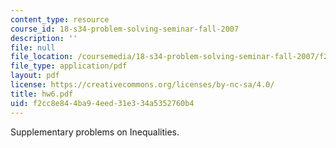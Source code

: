 ```yaml
---
content_type: resource
course_id: 18-s34-problem-solving-seminar-fall-2007
description: ''
file: null
file_location: /coursemedia/18-s34-problem-solving-seminar-fall-2007/f2cc8e844ba94eed31e334a5352760b4_hw6.pdf
file_type: application/pdf
layout: pdf
license: https://creativecommons.org/licenses/by-nc-sa/4.0/
title: hw6.pdf
uid: f2cc8e84-4ba9-4eed-31e3-34a5352760b4
---
```

Supplementary problems on Inequalities.